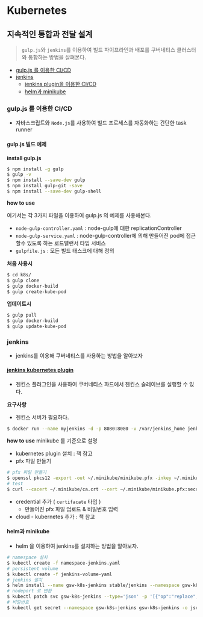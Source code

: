 # Kubernetes
## 지속적인 통합과 전달 설계
> `gulp.js`와 `jenkins`를 이용하여 빌드 파이프라인과 배포를 쿠버네티스 클러스터와 통합하는 방법을 살펴본다.



- [gulp.js 를 이용한 CI/CD](#gulp.js)
- [jenkins](#jenkins)
  - [jenkins plugin을 이용한 CI/CD](#jenkins-plugin)
  - [helm과 minikube](#helm)


###  <a name="gulp.js"></a>gulp.js 를 이용한 CI/CD
- 자바스크립트와 `Node.js`를 사용하여 빌드 프로세스를 자동화하는 간단한 task runner

#### gulp.js 빌드 예제

**install gulp.js**

```bash
$ npm install -g gulp
$ gulp -v
$ npm install --save-dev gulp
$ npm install gulp-git -save
$ npm install --save-dev gulp-shell
```

**how to use**

여기서는 각 3가지 파일을 이용하여 gulp.js 의 예제를 사용해본다.
- `node-gulp-controller.yaml` : node-gulp에 대한 replicationController
- `node-gulp-service.yaml` : node-gulp-controller에 의해 만들어진 pod에 접근할수 있도록 하는 로드밸런서 타입 서비스
- `gulpfile.js` : 모든 빌드 태스크에 대해 정의

**처음 사용시**
```bash
$ cd k8s/
$ gulp clone
$ gulp docker-build
$ gulp create-kube-pod
```

**업데이트시**
```bash
$ gulp pull
$ gulp docker-build
$ gulp update-kube-pod
```



### <a name="jenkins"></a>jenkins

- jenkins를 이용해 쿠버네티스를 사용하는 방법을 알아보자

#### <a name="jenkins-plugin"></a>[jenkins kubernetes plugin](https://github.com/jenkinsci/kubernetes-plugin)
- 젠킨스 플러그인을 사용하여 쿠버네티스 파드에서 젠킨스 슬레이브를 실행할 수 있다.

**요구사항**
- 젠킨스 서버가 필요하다.
```bash
$ docker run --name myjenkins -d -p 8080:8080 -v /var/jenkins_home jenkins
```
**how to use**
minikube 를 기준으로 설명

- kubernetes plugin 설치 : 책 참고
- pfx 파일 만들기

```bash
# pfx 파일 만들기
$ openssl pkcs12 -export -out ~/.minikube/minikube.pfx -inkey ~/.minikube/profiles/minikube/apiserver.key -in ~/.minikube/profiles/minikube/apiserver.crt -certfile ~/.minikube/ca.crt -passout pass:secret
# test
$ curl --cacert ~/.minikube/ca.crt --cert ~/.minikube/minikube.pfx:secret --cert-type P12 https://$(minikube ip):8443
```

- credential 추가 ( `certifacate` 타입 )
  - 만들어진 pfx 파일 업로드 & 비밀번호 입력
- cloud - kubernetes 추가 : 책 참고

#### <a name="helm"></a>helm과 minikube
- helm 을 이용하여 jenkins를 설치하는 방법을 알아보자.

```bash
# namespace 설치
$ kubectl create -f namespace-jenkins.yaml
# persistent volume 
$ kubectl create -f jenkins-volume-yaml
# jenkins 설치
$ helm install --name gsw-k8s-jenkins stable/jenkins --namespace gsw-k8s-jenkins
# nodeport 로 변환
$ kubectl patch svc gsw-k8s-jenkins --type='json' -p '[{"op":"replace","path":"/spec/type","value":"NodePort"}]'
# 비밀번호
$ kubectl get secret --namespace gsw-k8s-jenkins gsw-k8s-jenkins -o jsonpath="{.data.jenkins-admin-password}" | base64 --decode; echo
```
